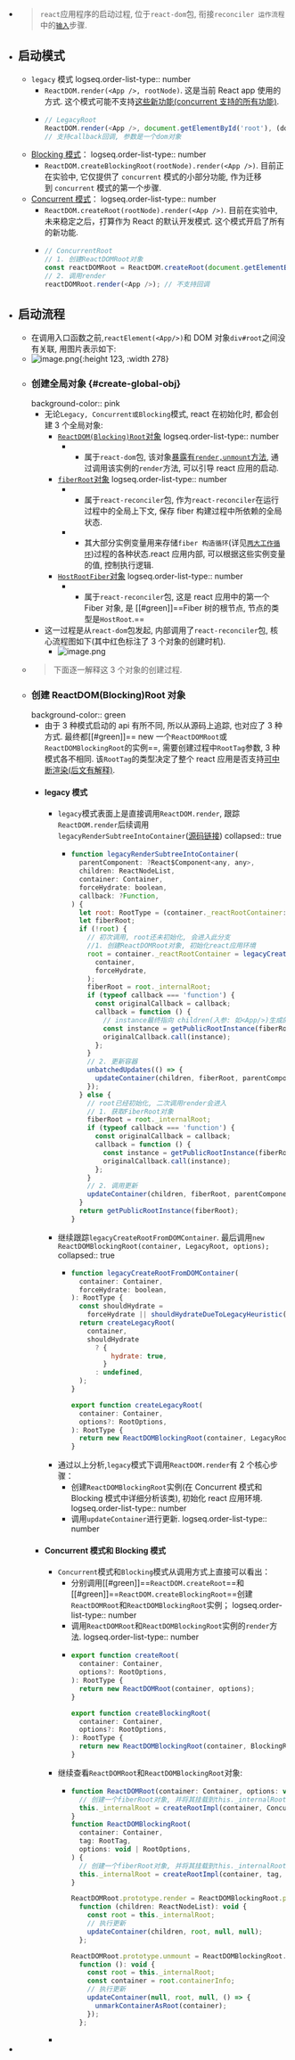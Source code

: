 - > `react`应用程序的启动过程, 位于`react-dom`包, 衔接`reconciler 运作流程`中的[`输入`](https://7km.top/main/reconciler-workflow#%E8%BE%93%E5%85%A5)步骤.
- ## 启动模式
	- `legacy` 模式
	  logseq.order-list-type:: number
		- `ReactDOM.render(<App />, rootNode)`. 这是当前 React app 使用的方式. 这个模式可能不支持[这些新功能(concurrent 支持的所有功能)](https://zh-hans.reactjs.org/docs/concurrent-mode-patterns.html#the-three-steps).
		- ```javascript
		  // LegacyRoot
		  ReactDOM.render(<App />, document.getElementById('root'), (dom) => {});
		  // 支持callback回调, 参数是一个dom对象
		  ```
	- [Blocking 模式](https://zh-hans.reactjs.org/docs/concurrent-mode-adoption.html#migration-step-blocking-mode)：
	  logseq.order-list-type:: number
		- `ReactDOM.createBlockingRoot(rootNode).render(<App />)`. 目前正在实验中, 它仅提供了 `concurrent` 模式的小部分功能, 作为迁移到 `concurrent` 模式的第一个步骤.
	- [Concurrent 模式](https://zh-hans.reactjs.org/docs/concurrent-mode-adoption.html#enabling-concurrent-mode)：
	  logseq.order-list-type:: number
		- `ReactDOM.createRoot(rootNode).render(<App />)`. 目前在实验中, 未来稳定之后，打算作为 React 的默认开发模式. 这个模式开启了所有的新功能.
		- ```javascript
		  // ConcurrentRoot
		  // 1. 创建ReactDOMRoot对象
		  const reactDOMRoot = ReactDOM.createRoot(document.getElementById('root'));
		  // 2. 调用render
		  reactDOMRoot.render(<App />); // 不支持回调
		  ```
- ## 启动流程
	- 在调用入口函数之前,`reactElement(<App/>)`和 DOM 对象`div#root`之间没有关联, 用图片表示如下:
	- ![image.png](../assets/image_1698764863328_0.png){:height 123, :width 278}
	- ### 创建全局对象 {\#create-global-obj}
	  background-color:: pink
		- 无论`Legacy, Concurrent或Blocking`模式, react 在初始化时, 都会创建 3 个全局对象:
			- [`ReactDOM(Blocking)Root`对象](https://github.com/facebook/react/blob/v17.0.2/packages/react-dom/src/client/ReactDOMRoot.js#L62-L72)
			  logseq.order-list-type:: number
				- - 属于`react-dom`包, 该对象[暴露有`render,unmount`方法](https://github.com/facebook/react/blob/v17.0.2/packages/react-dom/src/client/ReactDOMRoot.js#L62-L104), 通过调用该实例的`render`方法, 可以引导 react 应用的启动.
			- [`fiberRoot`对象](https://github.com/facebook/react/blob/v17.0.2/packages/react-reconciler/src/ReactFiberRoot.old.js#L83-L103)
			  logseq.order-list-type:: number
				- - 属于`react-reconciler`包, 作为`react-reconciler`在运行过程中的全局上下文, 保存 fiber 构建过程中所依赖的全局状态.
				- - 其大部分实例变量用来存储`fiber 构造循环`(详见[`两大工作循环`](https://7km.top/main/workloop))过程的各种状态.react 应用内部, 可以根据这些实例变量的值, 控制执行逻辑.
			- [`HostRootFiber`对象](https://github.com/facebook/react/blob/v17.0.2/packages/react-reconciler/src/ReactFiber.old.js#L431-L449)
			  logseq.order-list-type:: number
				- - 属于`react-reconciler`包, 这是 react 应用中的第一个 Fiber 对象, 是 [[#green]]==Fiber 树的根节点, 节点的类型是`HostRoot`.==
		- 这一过程是从`react-dom`包发起, 内部调用了`react-reconciler`包, 核心流程图如下(其中红色标注了 3 个对象的创建时机).
			- ![image.png](../assets/image_1698937442049_0.png)
	- > 下面逐一解释这 3 个对象的创建过程.
	- ### 创建 ReactDOM(Blocking)Root 对象
	  background-color:: green
		- 由于 3 种模式启动的 api 有所不同, 所以从源码上追踪, 也对应了 3 种方式. 最终都[[#green]]== new 一个`ReactDOMRoot`或`ReactDOMBlockingRoot`的实例==, 需要创建过程中`RootTag`参数, 3 种模式各不相同. 该`RootTag`的类型决定了整个 react 应用是否支持[可中断渲染(后文有解释)](https://7km.top/main/bootstrap#%E5%8F%AF%E4%B8%AD%E6%96%AD%E6%B8%B2%E6%9F%93).
		- #### legacy 模式
			- `legacy`模式表面上是直接调用`ReactDOM.render`, 跟踪`ReactDOM.render`后续调用`legacyRenderSubtreeIntoContainer`([源码链接](https://github.com/facebook/react/blob/v17.0.2/packages/react-dom/src/client/ReactDOMLegacy.js#L175-L222))
			  collapsed:: true
				- ```javascript
				  function legacyRenderSubtreeIntoContainer(
				    parentComponent: ?React$Component<any, any>,
				    children: ReactNodeList,
				    container: Container,
				    forceHydrate: boolean,
				    callback: ?Function,
				  ) {
				    let root: RootType = (container._reactRootContainer: any);
				    let fiberRoot;
				    if (!root) {
				      // 初次调用, root还未初始化, 会进入此分支
				      //1. 创建ReactDOMRoot对象, 初始化react应用环境
				      root = container._reactRootContainer = legacyCreateRootFromDOMContainer(
				        container,
				        forceHydrate,
				      );
				      fiberRoot = root._internalRoot;
				      if (typeof callback === 'function') {
				        const originalCallback = callback;
				        callback = function () {
				          // instance最终指向 children(入参: 如<App/>)生成的dom节点
				          const instance = getPublicRootInstance(fiberRoot);
				          originalCallback.call(instance);
				        };
				      }
				      // 2. 更新容器
				      unbatchedUpdates(() => {
				        updateContainer(children, fiberRoot, parentComponent, callback);
				      });
				    } else {
				      // root已经初始化, 二次调用render会进入
				      // 1. 获取FiberRoot对象
				      fiberRoot = root._internalRoot;
				      if (typeof callback === 'function') {
				        const originalCallback = callback;
				        callback = function () {
				          const instance = getPublicRootInstance(fiberRoot);
				          originalCallback.call(instance);
				        };
				      }
				      // 2. 调用更新
				      updateContainer(children, fiberRoot, parentComponent, callback);
				    }
				    return getPublicRootInstance(fiberRoot);
				  }
				  ```
			- 继续跟踪`legacyCreateRootFromDOMContainer`. 最后调用`new ReactDOMBlockingRoot(container, LegacyRoot, options);`
			  collapsed:: true
				- ```javascript
				  function legacyCreateRootFromDOMContainer(
				    container: Container,
				    forceHydrate: boolean,
				  ): RootType {
				    const shouldHydrate =
				      forceHydrate || shouldHydrateDueToLegacyHeuristic(container);
				    return createLegacyRoot(
				      container,
				      shouldHydrate
				        ? {
				            hydrate: true,
				          }
				        : undefined,
				    );
				  }
				  
				  export function createLegacyRoot(
				    container: Container,
				    options?: RootOptions,
				  ): RootType {
				    return new ReactDOMBlockingRoot(container, LegacyRoot, options); // 注意这里的LegacyRoot是固定的, 并不是外界传入的
				  }
				  ```
			- 通过以上分析,`legacy`模式下调用`ReactDOM.render`有 2 个核心步骤：
				- 创建`ReactDOMBlockingRoot`实例(在 Concurrent 模式和 Blocking 模式中详细分析该类), 初始化 react 应用环境.
				  logseq.order-list-type:: number
				- 调用`updateContainer`进行更新.
				  logseq.order-list-type:: number
		- #### Concurrent 模式和 Blocking 模式
			- `Concurrent`模式和`Blocking`模式从调用方式上直接可以看出：
				- 分别调用[[#green]]==`ReactDOM.createRoot`==和[[#green]]==`ReactDOM.createBlockingRoot`==创建`ReactDOMRoot`和`ReactDOMBlockingRoot`实例；
				  logseq.order-list-type:: number
				- 调用`ReactDOMRoot`和`ReactDOMBlockingRoot`实例的`render`方法.
				  logseq.order-list-type:: number
				- ```javascript
				  export function createRoot(
				    container: Container,
				    options?: RootOptions,
				  ): RootType {
				    return new ReactDOMRoot(container, options);
				  }
				  
				  export function createBlockingRoot(
				    container: Container,
				    options?: RootOptions,
				  ): RootType {
				    return new ReactDOMBlockingRoot(container, BlockingRoot, options); // 注意第2个参数BlockingRoot是固定写死的
				  }
				  ```
			- 继续查看`ReactDOMRoot`和`ReactDOMBlockingRoot`对象:
				- ```javascript
				  function ReactDOMRoot(container: Container, options: void | RootOptions) {
				    // 创建一个fiberRoot对象, 并将其挂载到this._internalRoot之上
				    this._internalRoot = createRootImpl(container, ConcurrentRoot, options);
				  }
				  function ReactDOMBlockingRoot(
				    container: Container,
				    tag: RootTag,
				    options: void | RootOptions,
				  ) {
				    // 创建一个fiberRoot对象, 并将其挂载到this._internalRoot之上
				    this._internalRoot = createRootImpl(container, tag, options);
				  }
				  
				  ReactDOMRoot.prototype.render = ReactDOMBlockingRoot.prototype.render =
				    function (children: ReactNodeList): void {
				      const root = this._internalRoot;
				      // 执行更新
				      updateContainer(children, root, null, null);
				    };
				  
				  ReactDOMRoot.prototype.unmount = ReactDOMBlockingRoot.prototype.unmount =
				    function (): void {
				      const root = this._internalRoot;
				      const container = root.containerInfo;
				      // 执行更新
				      updateContainer(null, root, null, () => {
				        unmarkContainerAsRoot(container);
				      });
				    };
				  ```
			-
-